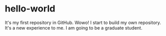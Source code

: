 # hello-world
It's my first repository in GitHub.
Wowo! I start to build my own repository. It's a new experience to me.
I am going to be a graduate student.
